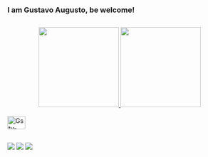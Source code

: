 ### I am Gustavo Augusto, be welcome! 
##
<div align="center">
  <a href="https://github.com/th3gstv">
  <img height="180em" src="https://github-readme-stats.vercel.app/api?username=th3gstv&show_icons=true&theme=react&include_all_commits=true&count_private=true"/>
  <img height="180em" src="https://github-readme-stats.vercel.app/api/top-langs/?username=th3gstv&layout=compact&langs_count=7&theme=react"/>
</div>
<div style="display: inline_block"><br>
  <img align="center" alt="Gstv-Python" height="30" width="40" src="https://cdn.jsdelivr.net/gh/devicons/devicon/icons/python/python-plain-wordmark.svg">
</div>
  
##

<div> 
<a href="https://instagram.com/_gustavin07" target="_blank"><img src="https://img.shields.io/badge/-Instagram-%23E4405F?style=for-the-badge&logo=instagram&logoColor=white" target="_blank"></a>
  <a href = "mailto:gstvoaugusto@gmail.com"><img src="https://img.shields.io/badge/-Gmail-%23333?style=for-the-badge&logo=gmail&logoColor=white" target="_blank"></a>
  <a href="https://www.linkedin.com/in/gustavo-augusto-637757202/" target="_blank"><img src="https://img.shields.io/badge/-LinkedIn-%230077B5?style=for-the-badge&logo=linkedin&logoColor=white" target="_blank"></a>  
</div>
  
